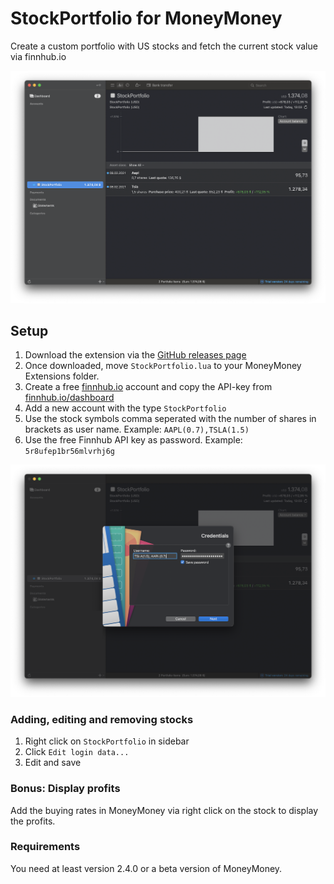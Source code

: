 # StockPortfolio for MoneyMoney
Create a custom portfolio with US stocks and fetch the current stock value via finnhub.io

![MoneyMoney screenshot with StockPortfolio Balance](screens/StockPortfolio-balance.png)

## Setup

1. Download the extension via the [GitHub releases page](https://github.com/tobiasdueser/MoneyMoney-StockPortfolio/releases/tag/v1.1)
2. Once downloaded, move `StockPortfolio.lua` to your MoneyMoney Extensions folder.
3. Create a free [finnhub.io](https://finnhub.io/) account and copy the API-key from [finnhub.io/dashboard](https://finnhub.io/dashboard)
4. Add a new account with the type `StockPortfolio`
5. Use the stock symbols comma seperated with the number of shares in brackets as user name. Example: `AAPL(0.7),TSLA(1.5)`
6. Use the free Finnhub API key as password. Example: `5r8ufep1br56mlvrhj6g`

![MoneyMoney screenshot with StockPortfolio Setup](screens/StockPortfolio-setup.png)

### Adding, editing and removing stocks
1. Right click on `StockPortfolio` in sidebar
2. Click `Edit login data...`
3. Edit and save

### Bonus: Display profits
Add the buying rates in MoneyMoney via right click on the stock to display the profits.

### Requirements
You need at least version 2.4.0 or a beta version of MoneyMoney.